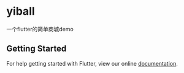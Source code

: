 # yiball

一个flutter的简单商城demo

## Getting Started

For help getting started with Flutter, view our online
[documentation](https://flutter.io/).
